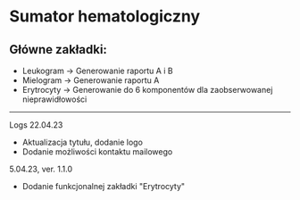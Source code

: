 # Sumator hematologiczny

## Główne zakładki:
- Leukogram -> Generowanie raportu A i B
- Mielogram -> Generowanie raportu A
- Erytrocyty -> Generowanie do 6 komponentów dla zaobserwowanej nieprawidłowości

------
Logs
22.04.23
- Aktualizacja tytułu, dodanie logo
- Dodanie możliwości kontaktu mailowego

5.04.23, ver. 1.1.0
- Dodanie funkcjonalnej zakładki "Erytrocyty"


